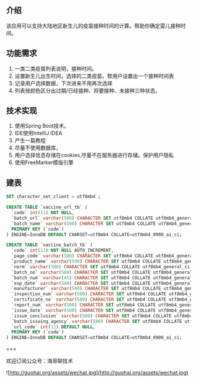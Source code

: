 ## 介绍
该应用可以支持大陆地区新生儿的疫苗接种时间的计算。帮助你确定婴儿接种时间。

## 功能需求
1. 一类二类疫苗列表说明，接种时间。
2. 设置新生儿出生时间，选择的二类疫苗。帮用户设置出一个接种时间表
3. 记录用户选择数据，下次进来不用再次选择
4. 列表按颜色区分出过期/已经接种、将要接种、未接种三种状态。

## 技术实现
1. 使用Spring Boot技术。
2. IDE使用IntelliJ IDEA
3. 产生一篇教程
4. 尽量不使用数据库，
5. 用户选择信息存储在cookies,尽量不在服务器进行存储。保护用户隐私
6. 使用FreeMarker模版引擎


## 建表

~~~ sql
SET character_set_client = utf8mb4 ;

CREATE TABLE `vaccine_url_tb` (
  `code` int(11) NOT NULL,
  `batch_url` varchar(500) CHARACTER SET utf8mb4 COLLATE utf8mb4_general_ci DEFAULT NULL,
  `batch_name` varchar(500) CHARACTER SET utf8mb4 COLLATE utf8mb4_general_ci DEFAULT NULL,
  PRIMARY KEY (`code`)
) ENGINE=InnoDB DEFAULT CHARSET=utf8mb4 COLLATE=utf8mb4_0900_ai_ci;

CREATE TABLE `vaccine_batch_tb` (
  `code` int(11) NOT NULL AUTO_INCREMENT,
  `page_code` varchar(500) CHARACTER SET utf8mb4 COLLATE utf8mb4_general_ci DEFAULT NULL,
  `product_name` varchar(500) CHARACTER SET utf8mb4 COLLATE utf8mb4_general_ci DEFAULT NULL,
  `norm` varchar(500) CHARACTER SET utf8mb4 COLLATE utf8mb4_general_ci DEFAULT NULL,
  `batch_no` varchar(500) CHARACTER SET utf8mb4 COLLATE utf8mb4_general_ci DEFAULT NULL,
  `batch_num` varchar(45) CHARACTER SET utf8mb4 COLLATE utf8mb4_general_ci DEFAULT NULL,
  `exp_date` varchar(500) CHARACTER SET utf8mb4 COLLATE utf8mb4_general_ci DEFAULT NULL,
  `manufacturer` varchar(500) CHARACTER SET utf8mb4 COLLATE utf8mb4_general_ci DEFAULT NULL,
  `inspection_num` varchar(500) CHARACTER SET utf8mb4 COLLATE utf8mb4_general_ci DEFAULT NULL,
  `certificate_no` varchar(500) CHARACTER SET utf8mb4 COLLATE utf8mb4_general_ci DEFAULT NULL,
  `report_num` varchar(500) CHARACTER SET utf8mb4 COLLATE utf8mb4_general_ci DEFAULT NULL,
  `issue_date` varchar(500) CHARACTER SET utf8mb4 COLLATE utf8mb4_general_ci DEFAULT NULL,
  `issue_conclusion` varchar(500) CHARACTER SET utf8mb4 COLLATE utf8mb4_general_ci DEFAULT NULL,
  `batch_issuing_agency` varchar(500) CHARACTER SET utf8mb4 COLLATE utf8mb4_general_ci DEFAULT NULL,
  `url_code` int(11) DEFAULT NULL,
  PRIMARY KEY (`code`)
) ENGINE=InnoDB DEFAULT CHARSET=utf8mb4 COLLATE=utf8mb4_0900_ai_ci;

~~~
===

欢迎订阅公众号：海哥聊技术

![http://guohai.org/assets/wechat.jpg](http://guohai.org/assets/wechat.jpg)
